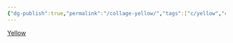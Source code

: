 ```yaml
---
{"dg-publish":true,"permalink":"/collage-yellow/","tags":["c/yellow","c/woman","c/abstract"],"created":"2024-01-04T19:28:51.670-05:00","updated":"2024-01-04T19:29:10.484-05:00"}
---
```



[Yellow](https://www.instagram.com/p/CX4EKTclLmW/)
